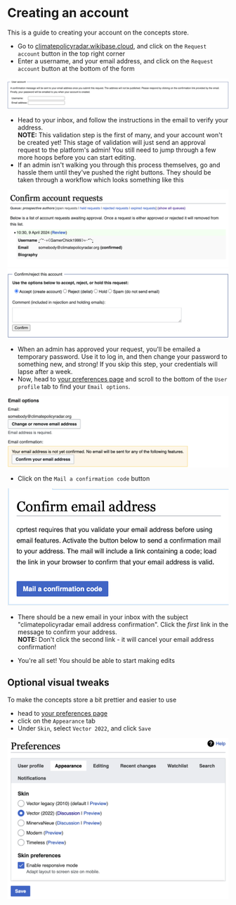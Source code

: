# Creating an account

This is a guide to creating your account on the concepts store.

- Go to [climatepolicyradar.wikibase.cloud](https://climatepolicyradar.wikibase.cloud/), and click on the `Request account` button in the top right corner
- Enter a username, and your email address, and click on the `Request account` button at the bottom of the form

![](./images/request-account.png)

- Head to your inbox, and follow the instructions in the email to verify your address.  
**NOTE:** This validation step is the first of many, and your account won't be created yet! This stage of validation will just send an approval request to the platform's admin! You still need to jump through a few more hoops before you can start editing.
- If an admin isn't walking you through this process themselves, go and hassle them until they've pushed the right buttons. They should be taken through a workflow which looks something like this

![](./images/confirm-account-requests.png)
![](./images/confirm-this-account.png)

- When an admin has approved your request, you'll be emailed a temporary password. Use it to log in, and then change your password to something new, and strong! If you skip this step, your credentials will lapse after a week.
- Now, head to [your preferences page](https://climatepolicyradar.wikibase.cloud/wiki/Special:Preferences) and scroll to the bottom of the `User profile` tab to find your `Email options`.

![](./images/confirm-your-email-address.png)

- Click on the `Mail a confirmation code` button

![](./images/mail-a-confirmation-code.png)

- There should be a new email in your inbox with the subject "climatepolicyradar  email address confirmation". Click the _first_ link in the message to confirm your address.  
**NOTE:** Don't click the second link - it will cancel your email address confirmation!

- You're all set! You should be able to start making edits

## Optional visual tweaks

To make the concepts store a bit prettier and easier to use

- head to [your preferences page](https://climatepolicyradar.wikibase.cloud/wiki/Special:Preferences)
- click on the `Appearance` tab
- Under `Skin`, select `Vector 2022`, and click `Save`

![](./images/setting-vector-2022.png)
